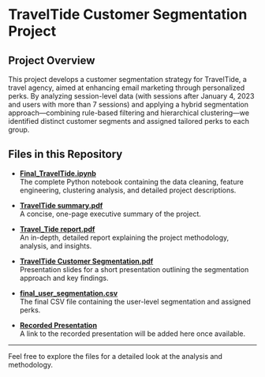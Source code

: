 # TravelTide Customer Segmentation Project

## Project Overview
This project develops a customer segmentation strategy for TravelTide, a travel agency, aimed at enhancing email marketing through personalized perks. By analyzing session-level data (with sessions after January 4, 2023 and users with more than 7 sessions) and applying a hybrid segmentation approach—combining rule-based filtering and hierarchical clustering—we identified distinct customer segments and assigned tailored perks to each group. 

## Files in this Repository
- **[Final_TravelTide.ipynb](Final__TravelTide.ipynb)**  
  The complete Python notebook containing the data cleaning, feature engineering, clustering analysis, and detailed project descriptions.

- **[TravelTide summary.pdf](./TravelTide%20Summary.pdf)**  
  A concise, one-page executive summary of the project.

- **[Travel_Tide report.pdf](./Travel_Tide%20report.pdf)**  
  An in-depth, detailed report explaining the project methodology, analysis, and insights.

- **[TravelTide Customer Segmentation.pdf](./TravelTide%20Customer%20Segmentation.pdf)**  
  Presentation slides for a short presentation outlining the segmentation approach and key findings.

- **[final_user_segmentation.csv](./final_user_segmentation.csv)**  
  The final CSV file containing the user-level segmentation and assigned perks.

- **[Recorded Presentation](#)**  
  A link to the recorded presentation will be added here once available.



---

Feel free to explore the files for a detailed look at the analysis and methodology.

